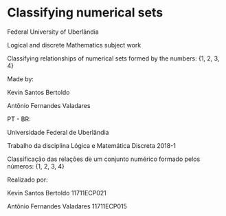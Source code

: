 # Classifying numerical sets

Federal University of Uberlândia

Logical and discrete Mathematics subject work

Classifying relationships of numerical sets formed by the numbers: {1, 2, 3, 4}

Made by:

Kevin Santos Bertoldo

Antônio Fernandes Valadares

PT - BR:

Universidade Federal de Uberlândia

Trabalho da disciplina Lógica e Matemática Discreta 2018-1

Classificação das relações de um conjunto numérico formado pelos números: {1, 2, 3, 4}

Realizado por: 

Kevin Santos Bertoldo 11711ECP021

Antônio Fernandes Valadares 11711ECP015
